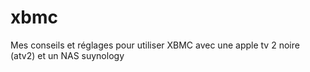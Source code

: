 xbmc
====

Mes conseils et réglages pour utiliser XBMC avec une apple tv 2 noire (atv2) et un NAS suynology
